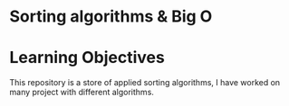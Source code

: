 # Sorting algorithms & Big O


# Learning Objectives

This repository is a store of applied sorting algorithms, I have worked on many project with different algorithms.
